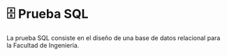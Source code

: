 # 🗄️ Prueba SQL
La prueba SQL consiste en el diseño de una base de datos relacional para la Facultad de Ingeniería.
